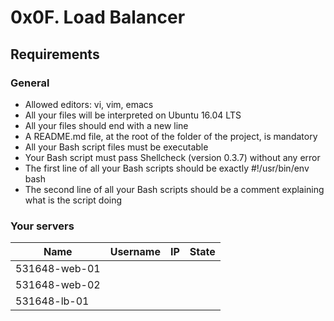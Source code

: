 # 0x0F. Load Balancer

## Requirements
### General
- Allowed editors: vi, vim, emacs
- All your files will be interpreted on Ubuntu 16.04 LTS
- All your files should end with a new line
- A README.md file, at the root of the folder of the project, is mandatory
- All your Bash script files must be executable
- Your Bash script must pass Shellcheck (version 0.3.7) without any error
- The first line of all your Bash scripts should be exactly #!/usr/bin/env bash
- The second line of all your Bash scripts should be a comment explaining what is the script doing

### Your servers
| Name         | Username | IP            | State |
|--------------|----------|---------------|-------|
| 531648-web-01|          |               |       |
| 531648-web-02|          |               |       |
| 531648-lb-01 |          |               |       |


